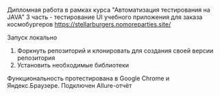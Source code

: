 Дипломная работа в рамках курса "Автоматизация тестирования на JAVA" 3 часть - тестирование UI учебного приложения для заказа космобургеров https://stellarburgers.nomoreparties.site/

Запуск локально
1. Форкнуть репозиторий и клонировать для создания своей версии репозитория
2. Установить необходимые библиотеки

Функциональность протестирована в Google Chrome и Яндекс.Браузере. Подключен Allure-отчёт
